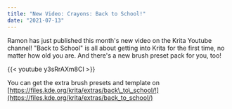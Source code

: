 ```yaml
---
title: "New Video: Crayons: Back to School!"
date: "2021-07-13"
---
```


Ramon has just published this month's new video on the Krita Youtube channel! "Back to School" is all about getting into Krita for the first time, no matter how old you are. And there's a new brush preset pack for you, too!

{{< youtube y3sRrAXm8CI >}}

You can get the extra brush presets and template on [https://files.kde.org/krita/extras/back\_to\_school/!](https://files.kde.org/krita/extras/back_to_school/)
